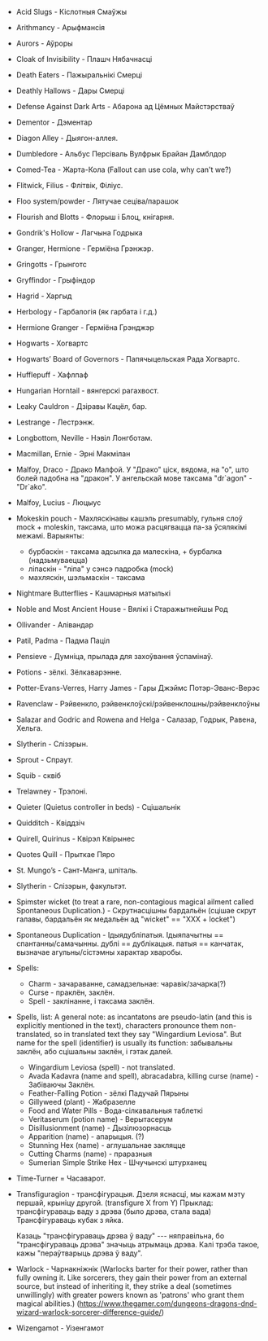 * Acid Slugs - Кіслотныя Смаўжы
* Arithmancy - Арыфмансія
* Aurors - Аўроры

* Cloak of Invisibility - Плашч Нябачнасці

* Death Eaters - Пажыральнікі Смерці
* Deathly Hallows - Дары Смерці
* Defense Against Dark Arts -  Абарона ад Цёмных Майстэрстваў
* Dementor - Дэментар
* Diagon Alley - Дыягон-аллея.
* Dumbledore - Альбус Персіваль Вулфрык Брайан Дамблдор


* Comed-Tea - Жарта-Кола (Fallout can use cola, why can't we?)

* Flitwick, Filius - Флітвік, Філіус.
* Floo system/powder - Лятучае сеціва/парашок 
* Flourish and Blotts - Флорыш і Блоц, кнігарня.


* Gondrik's Hollow - Лагчына Годрыка
* Granger, Hermione - Герміёна Грэнжэр.
* Gringotts - Грынготс
* Gryffindor - Грыфіндор

* Hagrid - Харгыд
* Herbology - Гарбалогія (як гарбата і г.д.)
* Hermione Granger - Герміёна Грэнджэр
* Hogwarts - Хогвартс
* Hogwarts’ Board of Governors - Папячыцельская Рада Хогвартс.
* Hufflepuff - Хафлпаф
* Hungarian Horntail - вянгерскі рагахвост.


* Leaky Cauldron - Дзіравы Кацёл, бар.
* Lestrange - Лестрэнж.
* Longbottom, Neville - Нэвіл Лонгботам.

* Macmillan, Ernie - Эрні Макмілан
* Malfoy, Draco  - Драко Малфой. У "Драко" ціск, вядома, на "о", што болей падобна на "дракон".
  У ангельскай мове таксама "dr\`agon" - "Dr\`ako".
* Malfoy, Lucius - Люцыус 
* Mokeskin pouch - Махляскінавы кашэль
  presumably, гульня слоў mock + moleskin, таксама, што можа расцягвацца
  па-за ўсялякімі межамі. 
  Варыянты:
    * бурбаскін - таксама адсылка да малескіна, + бурбалка (надзьмуваецца)
    * ліпаскін - "ліпа" у сэнсэ падробка (mock)
    * махляскін, шэльмаскін - таксама

* Nightmare Butterflies - Кашмарныя матылькі
* Noble and Most Ancient House - Вялікі і Старажытнейшы Род

* Ollivander - Алівандар

* Patil, Padma - Падма Паціл
* Pensieve - Думніца, прылада для захоўвання ўспамінаў.
* Potions - зёлкі. Зёлкаварэнне.
* Potter-Evans-Verres, Harry James - Гары Джэймс Потэр-Эванс-Верэс
* Ravenclaw - Рэйвенкло, рэйвенклоўскі/рэйвенклошны/рэйвенклоўны

* Salazar and Godric and Rowena and Helga - Салазар, Годрык, Равена, Хельга.
* Slytherin - Слізэрын.
* Sprout - Спраут.
* Squib - сквіб

* Trelawney - Трэлоні.

* Quieter (Quietus controller in beds) - Сцішальнік
* Quidditch - Квіддзіч
* Quirell, Quirinus - Квірэл Квірынес
* Quotes Quill - Прыткае Пяро



* St. Mungo’s - Сант-Манга, шпіталь.
* Slytherin - Слізэрын, факультэт.
* Spimster wicket (to treat a rare, non-contagious magical ailment called 
  Spontaneous Duplication.) - Скрутнасцішны бардальён 
  (сцішае скрут галавы, бардальён як медальён ад "wicket" == "XXX + locket")
* Spontaneous Duplication - Ідыядубліпатыя.
  Ідыяпачытны == спантанны/самачынны.
  дублі == дублікацыя.
  патыя == канчатак, вызначае агульны/сістэмны характар хваробы. 

* Spells: 
    * Charm - зачараванне, самадзельнае: чаравік/зачарка(?)
    * Curse - праклён, заклён.
    * Spell - заклінанне, і таксама заклён.

* Spells, list:
  A general note: as incantatons are pseudo-latin (and this is explicitly
  mentioned in the text), characters pronounce them non-translated, 
  so in translated text they say "Wingardium Leviosa". But name for the spell
  (identifier) is usually its function: забывальны заклён, або сцішальны заклён,
  і гэтак далей.


  * Wingardium Leviosa (spell) - not translated.
  * Avada Kadavra (name and spell), abracadabra, killing curse (name) - Забіваючы Заклён.
  * Feather-Falling Potion - зёлкі Падучай Пярыны 
  * Gillyweed (plant) - Жабразелле
  * Food and Water Pills - Вода-сілкавальныя таблеткі
  * Veritaserum (potion name) - Верытасерум
  * Disillusionment (name) - Дызілюзорнасць
  * Apparition (name) - апарыцыя. (?) 
  * Stunning Hex (name) - аглушальнае закляцце
  * Cutting Charms (name) - праразныя 
  * Sumerian Simple Strike Hex - Шчучынскі штурханец 

* Time-Turner = Часаварот.
* Transfiguragion - трансфігурацыя.
  Дзеля яснасці, мы кажам мэту першай, крыніцу другой.
  (transfigure X from Y)
  Прыклад: трансфігураваць ваду з дрэва (было дрэва, стала вада)
  Трансфігураваць кубак з яйка. 
  
  Казаць "трансфігураваць дрэва ў ваду" --- няправільна, бо 
  "трансфігураваць дрэва" значыць атрымаць дрэва. 
  Калі трэба такое, кажы "пераўтварыць дрэва ў ваду".

* Warlock - Чарнакніжнік (Warlocks barter for their power, rather than fully 
  owning it. Like sorcerers, they gain their power from an external source,
  but instead of inheriting it, they strike a deal (sometimes unwillingly) 
  with greater powers known as 'patrons' who grant them magical abilities.)
  (https://www.thegamer.com/dungeons-dragons-dnd-wizard-warlock-sorcerer-difference-guide/)
* Wizengamot - Уізенгамот
